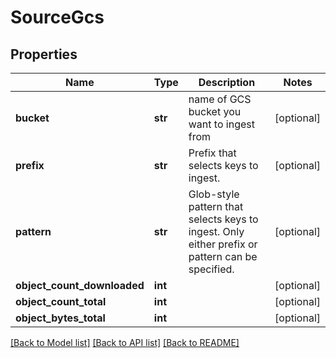 # SourceGcs

## Properties
Name | Type | Description | Notes
------------ | ------------- | ------------- | -------------
**bucket** | **str** | name of GCS bucket you want to ingest from | [optional] 
**prefix** | **str** | Prefix that selects keys to ingest. | [optional] 
**pattern** | **str** | Glob-style pattern that selects keys to ingest. Only either prefix or pattern can be specified. | [optional] 
**object_count_downloaded** | **int** |  | [optional] 
**object_count_total** | **int** |  | [optional] 
**object_bytes_total** | **int** |  | [optional] 

[[Back to Model list]](../README.md#documentation-for-models) [[Back to API list]](../README.md#documentation-for-api-endpoints) [[Back to README]](../README.md)


